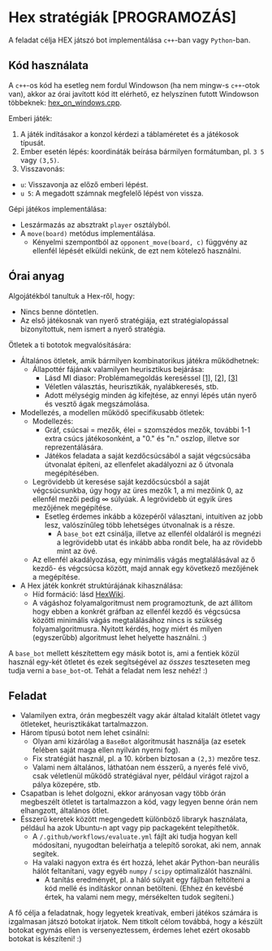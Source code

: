# Hex stratégiák [PROGRAMOZÁS]

A feladat célja HEX játszó bot implementálása `c++`-ban vagy `Python`-ban.

## Kód használata

A `c++`-os kód ha esetleg nem fordul Windowson (ha nem mingw-s `c++`-otok van),
akkor az órai javított kód itt elérhető, ez helyszínen futott Windowson többeknek:
[hex_on_windows.cpp](https://github.com/bmeszit/algolab/blob/main/lab6/hf1-hex/hex_on_windows.cpp).

Emberi játék:

1. A játék indításakor a konzol kérdezi a táblaméretet és a játékosok típusát.
2. Ember esetén lépés: koordináták beírása bármilyen formátumban, pl. `3 5` vagy `(3,5)`.
3. Visszavonás:
  - `u`: Visszavonja az előző emberi lépést.
  - `u 5`: A megadott számnak megfelelő lépést von vissza.

Gépi játékos implementálása:

- Leszármazás az absztrakt `player` osztályból.
- A `move(board)` metódus implementálása.
  - Kényelmi szempontból az `opponent_move(board, c)` függvény az ellenfél lépését elküldi nekünk, de ezt nem kötelező használni.

## Órai anyag

Algojátékból tanultuk a Hex-ről, hogy:

- Nincs benne döntetlen.
- Az első játékosnak van nyerő stratégiája, ezt stratégialopással bizonyítottuk, nem ismert a nyerő stratégia.

Ötletek a ti bototok megvalósítására:

- Általános ötletek, amik bármilyen kombinatorikus játékra működhetnek:
  - Állapottér fájának valamilyen heurisztikus bejárása:
    - Lásd MI diasor: Problémamegoldás kereséssel [[1]][KERES-1], [[2]][KERES-2], [[3]][KERES-3]
    - Véletlen választás, heurisztikák, nyalábkeresés, stb.
    - Adott mélységig minden ág kifejtése, az ennyi lépés után nyerő és vesztő ágak megszámolása.
- Modellezés, a modellen működő specifikusabb ötletek:
  - Modellezés:
    - Gráf, csúcsai = mezők, élei = szomszédos mezők, további 1-1 extra csúcs játékosonként, a "0." és "n." oszlop, illetve sor reprezentálására.
    - Játékos feladata a saját kezdőcsúcsából a saját végcsúcsába útvonalat építeni, az ellenfelet akadályozni az ő útvonala megépítésében.
  - Legrövidebb út keresése saját kezdőcsúcsból a saját végcsúcsunkba, úgy hogy az üres mezők $1$, a mi mezőink $0$, az ellenfél mezői pedig $\infty$ súlyúak. A legrövidebb út egyik üres mezőjének megépítése.
    - Esetleg érdemes inkább a közepéről választani, intuitíven az jobb lesz, valószínűleg több lehetséges útvonalnak is a része.
      - A `base_bot` ezt csinálja, illetve az ellenfél oldaláról is megnézi a legrövidebb utat és inkább abba rondít bele, ha az rövidebb mint az övé.
  - Az ellenfél akadályozása, egy minimális vágás megtalálásával az ő kezdő- és végcsúcsa között, majd annak egy következő mezőjének a megépítése.
- A Hex játék konkrét struktúrájának kihasználása:
  - Híd formáció: lásd [HexWiki](https://www.hexwiki.net/index.php/Basic_(strategy_guide)#The_bridge).
  - A vágáshoz folyamalgoritmust nem programoztunk, de azt állítom hogy ebben a konkrét gráfban az ellenfél kezdő és végcsúcsa közötti minimális vágás megtalálásához nincs is szükség folyamalgoritmusra. Nyitott kérdés, hogy miért és milyen (egyszerűbb) algoritmust lehet helyette használni. :)

A `base_bot` mellett készítettem egy másik botot is, ami a fentiek közül használ egy-két ötletet és ezek segítségével az *összes* teszteseten meg tudja verni a `base_bot`-ot. Tehát a feladat nem lesz nehéz! :)

[KERES-1]: https://vik.wiki/images/1/17/Mi_eloadasdia_2018osz_2.1.1.pdf
[KERES-2]: https://vik.wiki/images/b/b7/Mi_eloadasdia_2018osz_2.1.2.pdf
[KERES-3]: https://vik.wiki/images/c/c5/Mi_eloadasdia_2018osz_3.1.pdf

## Feladat

- Valamilyen extra, órán megbeszélt vagy akár általad kitalált ötletet vagy ötleteket, heurisztikákat tartalmazzon.
- Három típusú botot nem lehet csinálni:
  - Olyan ami kizárólag a `BaseBot` algoritmusát használja (az esetek felében saját maga ellen nyilván nyerni fog).
  - Fix stratégiát használ, pl. a 10. körben biztosan a `(2,3)` mezőre tesz.
  - Valami nem általános, láthatóan nem ésszerű, a nyerés felé vivő, csak véletlenül működő stratégiával nyer, például virágot rajzol a pálya közepére, stb.
- Csapatban is lehet dolgozni, ekkor arányosan vagy több órán megbeszélt ötletet is tartalmazzon a kód, vagy legyen benne órán nem elhangzott, általános ötlet.
- Ésszerű keretek között megengedett különböző libraryk használata, például ha azok Ubuntu-n apt vagy pip packageként telepíthetők.
  - A `/.github/workflows/evaluate.yml` fájlt aki tudja hogyan kell módosítani, nyugodtan beleírhatja a telepítő sorokat, aki nem, annak segítek.
  - Ha valaki nagyon extra és ért hozzá, lehet akár Python-ban neurális hálót feltanítani, vagy egyéb `numpy` / `scipy` optimalizálót használni.
    - A tanítás eredményét, pl. a háló súlyait egy fájlban feltölteni a kód mellé és indításkor onnan betölteni. (Ehhez én kevésbé értek, ha valami nem megy, mérsékelten tudok segíteni.)

A fő célja a feladatnak, hogy legyetek kreatívak, emberi játékos számára is izgalmasan játszó
botokat írjatok. Nem titkolt célom továbbá, hogy a készült botokat egymás ellen is versenyeztessem,
érdemes lehet ezért okosabb botokat is készíteni! :)
